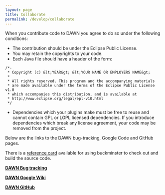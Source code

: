 ```yaml
---
layout: page
title: Collaborate
permalink: /develop/collaborate
---
```

When you contribute code to DAWN you agree to do so under the following conditions:

* The contribution should be under the Eclipse Public License.
* You may retain the copyrights to your code. 
* Each Java file should have a header of the form:

~~~
/*-
 * Copyright (c) &lt;YEAR&gt; &lt;YOUR NAME OR EMPLOYERS NAME&gt;
 *
 * All rights reserved. This program and the accompanying materials
 * are made available under the terms of the Eclipse Public License v1.0
 * which accompanies this distribution, and is available at
 * http://www.eclipse.org/legal/epl-v10.html
 */ 
~~~
* Dependencies which your plugins make must be free to reuse and cannot contain GPL or LGPL licensed dependencies. If you introduce dependencies which break any license agreement, your code may be removed from the project.

Below are the links to the DAWN bug-tracking, Google Code and GitHub pages.  

There is a [reference card](http://opengda.org/documentation/manuals/Reference_Card/trunk/reference.html) available for using buckminster to check out and build the source code.

[**DAWN Bug tracking**](http://jira.diamond.ac.uk/browse/DAWNSCI)  
  
[**DAWN Google Wiki**](http://code.google.com/a/eclipselabs.org/p/dawn/w/list)

[**DAWN GitHub**](https://github.com/DawnScience)
